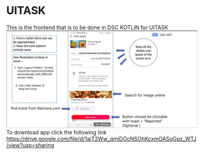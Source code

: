 # UITASK
This is the frontend that is to be done in DSC KOTLIN for UITASK
![](https://github.com/RaunakSeth/UITASK/blob/main/image.jpg?raw=true)
To download app click the following link https://drive.google.com/file/d/1ajT2Ww_qmjDOcNSOhKcxmOASqGpz_WTJ/view?usp=sharing
